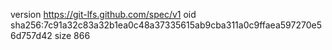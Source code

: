 version https://git-lfs.github.com/spec/v1
oid sha256:7c91a32c83a32b1ea0c48a37335615ab9cba311a0c9ffaea597270e56d757d42
size 866
